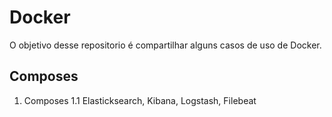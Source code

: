 # Docker
O objetivo desse repositorio é  compartilhar  alguns casos de uso de Docker.

## Composes

 1. Composes
	 1.1 Elasticksearch, Kibana, Logstash, Filebeat 
